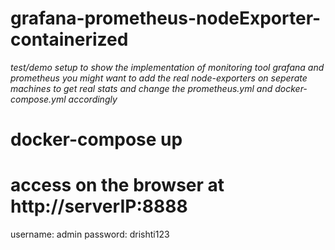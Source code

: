 # grafana-prometheus-nodeExporter-containerized

*test/demo setup to show the implementation of monitoring tool grafana and prometheus*
*you might want to add the real node-exporters on seperate machines to get real stats and change the prometheus.yml  and docker-compose.yml accordingly*


# docker-compose up
# access on the browser at http://serverIP:8888 
username: admin
password: drishti123
